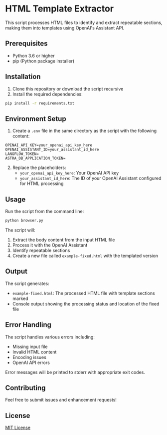 # HTML Template Extractor

This script processes HTML files to identify and extract repeatable sections, making them into templates using OpenAI's Assistant API.

## Prerequisites

- Python 3.6 or higher
- pip (Python package installer)

## Installation

1. Clone this repository or download the script recursive
2. Install the required dependencies:
```bash
pip install -r requirements.txt
```

## Environment Setup

1. Create a `.env` file in the same directory as the script with the following content:
```
OPENAI_API_KEY=your_openai_api_key_here
OPENAI_ASSISTANT_ID=your_assistant_id_here
LANGFLOW_TOKEN=
ASTRA_DB_APPLICATION_TOKEN=
```

2. Replace the placeholders:
   - `your_openai_api_key_here`: Your OpenAI API key
   - `your_assistant_id_here`: The ID of your OpenAI Assistant configured for HTML processing

## Usage

Run the script from the command line:
```bash
python browser.py
```

The script will:
1. Extract the body content from the input HTML file
2. Process it with the OpenAI Assistant
3. Identify repeatable sections
4. Create a new file called `example-fixed.html` with the templated version

## Output

The script generates:
- `example-fixed.html`: The processed HTML file with template sections marked
- Console output showing the processing status and location of the fixed file

## Error Handling

The script handles various errors including:
- Missing input file
- Invalid HTML content
- Encoding issues
- OpenAI API errors

Error messages will be printed to stderr with appropriate exit codes.

## Contributing

Feel free to submit issues and enhancement requests!

## License

[MIT License](LICENSE)
